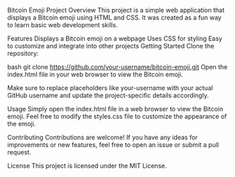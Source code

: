 Bitcoin Emoji Project
Overview
This project is a simple web application that displays a Bitcoin emoji using HTML and CSS. It was created as a fun way to learn basic web development skills.

Features
Displays a Bitcoin emoji on a webpage
Uses CSS for styling
Easy to customize and integrate into other projects
Getting Started
Clone the repository:

bash
git clone https://github.com/your-username/bitcoin-emoji.git
Open the index.html file in your web browser to view the Bitcoin emoji.

Make sure to replace placeholders like your-username with your actual GitHub username and update the project-specific details accordingly.

Usage
Simply open the index.html file in a web browser to view the Bitcoin emoji. Feel free to modify the styles.css file to customize the appearance of the emoji.

Contributing
Contributions are welcome! If you have any ideas for improvements or new features, feel free to open an issue or submit a pull request.

License
This project is licensed under the MIT License.

